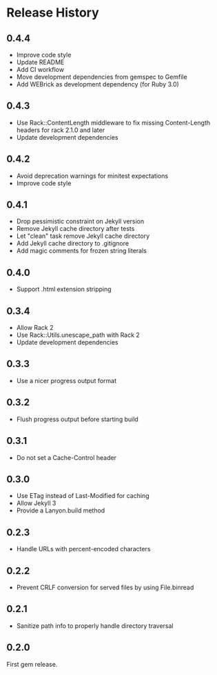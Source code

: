 Release History
===============

## 0.4.4

* Improve code style
* Update README
* Add CI workflow
* Move development dependencies from gemspec to Gemfile
* Add WEBrick as development dependency (for Ruby 3.0)

## 0.4.3

* Use Rack::ContentLength middleware to fix missing
  Content-Length headers for rack 2.1.0 and later
* Update development dependencies

## 0.4.2

* Avoid deprecation warnings for minitest expectations
* Improve code style

## 0.4.1

* Drop pessimistic constraint on Jekyll version
* Remove Jekyll cache directory after tests
* Let "clean" task remove Jekyll cache directory
* Add Jekyll cache directory to .gitignore
* Add magic comments for frozen string literals

## 0.4.0

* Support .html extension stripping

## 0.3.4

* Allow Rack 2
* Use Rack::Utils.unescape_path with Rack 2
* Update development dependencies

## 0.3.3

* Use a nicer progress output format

## 0.3.2

* Flush progress output before starting build

## 0.3.1

* Do not set a Cache-Control header

## 0.3.0

* Use ETag instead of Last-Modified for caching
* Allow Jekyll 3
* Provide a Lanyon.build method

## 0.2.3

* Handle URLs with percent-encoded characters

## 0.2.2

* Prevent CRLF conversion for served files by using File.binread

## 0.2.1

* Sanitize path info to properly handle directory traversal

## 0.2.0

First gem release.
